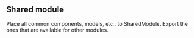 ## Shared module

Place all common components, models, etc.. to SharedModule. 
Export the ones that are available for other modules.